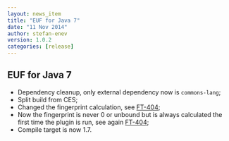 ```yaml
---
layout: news_item
title: "EUF for Java 7"
date: "11 Nov 2014"
author: stefan-enev
version: 1.0.2
categories: [release]
---
```


## EUF for Java 7

* Dependency cleanup, only external dependency now is `commons-lang`;
* Split build from CES;
* Changed the fingerprint calculation, see <a href="https://jira.ontotext.com/browse/FT-404">FT-404</a>;
* Now the fingerprint is never 0 or unbound but is always calculated the first time the plugin is run, see again <a href="https://jira.ontotext.com/browse/FT-404">FT-404</a>;
* Compile target is now 1.7.
